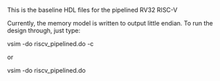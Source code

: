 This is the baseline HDL files for the pipelined RV32 RISC-V

Currently, the memory model is written to output little endian. To run
the design through, just type:

vsim -do riscv_pipelined.do -c

or

vsim -do riscv_pipelined.do






